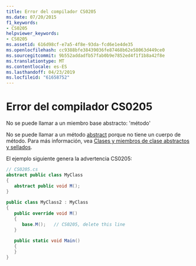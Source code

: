```yaml
---
title: Error del compilador CS0205
ms.date: 07/20/2015
f1_keywords:
- CS0205
helpviewer_keywords:
- CS0205
ms.assetid: 616d98cf-e7a5-4f8e-93da-fcd6e1e4de35
ms.openlocfilehash: cc9388bfe38439036fe87468b62e58063d449ce0
ms.sourcegitcommit: 9b552addadfb57fab0b9e7852ed4f1f1b8a42f8e
ms.translationtype: MT
ms.contentlocale: es-ES
ms.lasthandoff: 04/23/2019
ms.locfileid: "61658752"
---
```

# <a name="compiler-error-cs0205"></a>Error del compilador CS0205
No se puede llamar a un miembro base abstracto: 'método'  
  
 No se puede llamar a un método [abstract](../../csharp/language-reference/keywords/abstract.md) porque no tiene un cuerpo de método. Para más información, vea [Clases y miembros de clase abstractos y sellados](../../csharp/programming-guide/classes-and-structs/abstract-and-sealed-classes-and-class-members.md).  
  
 El ejemplo siguiente genera la advertencia CS0205:  
  
```csharp  
// CS0205.cs  
abstract public class MyClass  
{  
   abstract public void M();  
}  
  
public class MyClass2 : MyClass  
{  
   public override void M()  
   {  
      base.M();   // CS0205, delete this line  
   }  
  
   public static void Main()  
   {  
   }  
}  
```
